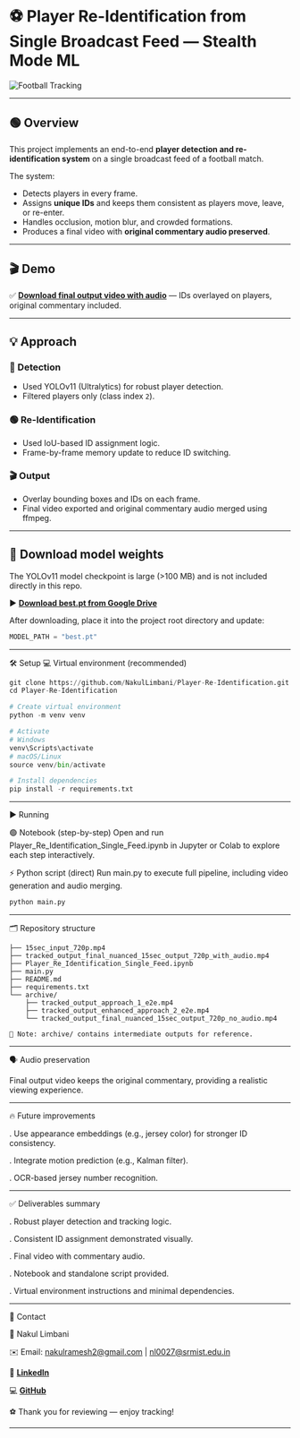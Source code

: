 # ⚽️ Player Re-Identification from Single Broadcast Feed — Stealth Mode ML

![Football Tracking](https://img.shields.io/badge/Player%20Tracking-Complete-green)

---

## 🟢 Overview
This project implements an end-to-end **player detection and re-identification system** on a single broadcast feed of a football match.

The system:
- Detects players in every frame.
- Assigns **unique IDs** and keeps them consistent as players move, leave, or re-enter.
- Handles occlusion, motion blur, and crowded formations.
- Produces a final video with **original commentary audio preserved**.

---

## 🎬 Demo

✅ **[Download final output video with audio](tracked_output_final_nuanced_15sec_output_720p_with_audio.mp4)** — IDs overlayed on players, original commentary included.

---

## 💡 Approach

### 🔎 Detection
- Used YOLOv11 (Ultralytics) for robust player detection.
- Filtered players only (class index `2`).

### 🟢 Re-Identification
- Used IoU-based ID assignment logic.
- Frame-by-frame memory update to reduce ID switching.

### 🎬 Output
- Overlay bounding boxes and IDs on each frame.
- Final video exported and original commentary audio merged using ffmpeg.

---

## 💾 Download model weights

The YOLOv11 model checkpoint is large (>100 MB) and is not included directly in this repo.

▶️ **[Download best.pt from Google Drive](https://drive.google.com/file/d/1-5fOSHOSB9UXyP_enOoZNAMScrePVcMD/view)**

After downloading, place it into the project root directory and update:

```python
MODEL_PATH = "best.pt"
```
---

🛠️ Setup
💻 Virtual environment (recommended)

```python
git clone https://github.com/NakulLimbani/Player-Re-Identification.git
cd Player-Re-Identification

# Create virtual environment
python -m venv venv

# Activate
# Windows
venv\Scripts\activate
# macOS/Linux
source venv/bin/activate

# Install dependencies
pip install -r requirements.txt
```
---

▶️ Running

🟢 Notebook (step-by-step)
Open and run Player_Re_Identification_Single_Feed.ipynb in Jupyter or Colab to explore each step interactively.

⚡ Python script (direct)
Run main.py to execute full pipeline, including video generation and audio merging.

```python
python main.py
```
---

🗂️ Repository structure
```
├── 15sec_input_720p.mp4
├── tracked_output_final_nuanced_15sec_output_720p_with_audio.mp4
├── Player_Re_Identification_Single_Feed.ipynb
├── main.py
├── README.md
├── requirements.txt
└── archive/
    ├── tracked_output_approach_1_e2e.mp4
    ├── tracked_output_enhanced_approach_2_e2e.mp4
    └── tracked_output_final_nuanced_15sec_output_720p_no_audio.mp4

💬 Note: archive/ contains intermediate outputs for reference.
```
---

🗣️ Audio preservation

Final output video keeps the original commentary, providing a realistic viewing experience.

---

🔥 Future improvements

. Use appearance embeddings (e.g., jersey color) for stronger ID consistency.

. Integrate motion prediction (e.g., Kalman filter).

. OCR-based jersey number recognition.

---

✅ Deliverables summary

. Robust player detection and tracking logic.

. Consistent ID assignment demonstrated visually.

. Final video with commentary audio.

. Notebook and standalone script provided.

. Virtual environment instructions and minimal dependencies.

---

💬 Contact

👤 Nakul Limbani

✉️ Email: nakulramesh2@gmail.com | nl0027@srmist.edu.in

💼 **[LinkedIn](www.linkedin.com/in/nakul-limbani)**

💻 **[GitHub](https://github.com/NakulLimbani)**

⚽️ Thank you for reviewing — enjoy tracking!

---

